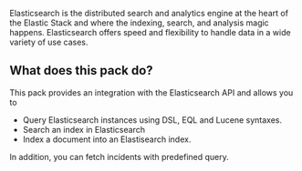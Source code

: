 Elasticsearch is the distributed search and analytics engine at the heart of the Elastic Stack and where the indexing, search, and analysis magic happens. 
Elasticsearch offers speed and flexibility to handle data in a wide variety of use cases.


## What does this pack do?

This pack provides an integration with the Elasticsearch API and allows you to

- Query Elasticsearch instances using DSL, EQL and Lucene syntaxes.
- Search an index in Elasticsearch
- Index a document into an Elastisearch index.

In addition, you can fetch incidents with predefined query.
